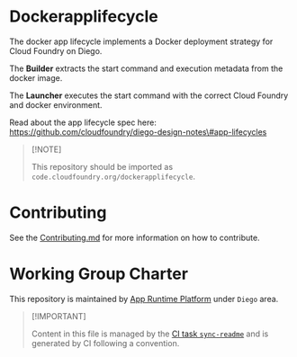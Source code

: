 # Dockerapplifecycle

The docker app lifecycle implements a Docker deployment strategy for
Cloud Foundry on Diego.

The **Builder** extracts the start command and execution metadata from
the docker image.

The **Launcher** executes the start command with the correct Cloud
Foundry and docker environment.

Read about the app lifecycle spec here:
https://github.com/cloudfoundry/diego-design-notes\#app-lifecycles

> \[!NOTE\]
>
> This repository should be imported as
> `code.cloudfoundry.org/dockerapplifecycle`.

# Contributing

See the [Contributing.md](./.github/CONTRIBUTING.md) for more
information on how to contribute.

# Working Group Charter

This repository is maintained by [App Runtime
Platform](https://github.com/cloudfoundry/community/blob/main/toc/working-groups/app-runtime-platform.md)
under `Diego` area.

> \[!IMPORTANT\]
>
> Content in this file is managed by the [CI task
> `sync-readme`](https://github.com/cloudfoundry/wg-app-platform-runtime-ci/blob/main/shared/tasks/sync-readme/metadata.yml)
> and is generated by CI following a convention.
